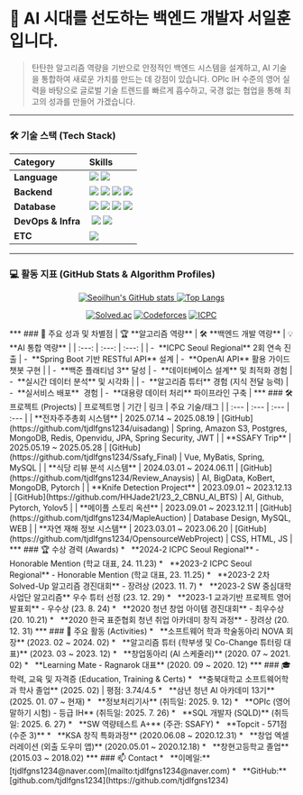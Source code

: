 # 👋 AI 시대를 선도하는 백엔드 개발자 서일훈입니다.
> 탄탄한 알고리즘 역량을 기반으로 안정적인 백엔드 시스템을 설계하고, AI 기술을 통합하여 새로운 가치를 만드는 데 강점이 있습니다. OPIc IH 수준의 영어 실력을 바탕으로 글로벌 기술 트렌드를 빠르게 흡수하고, 국경 없는 협업을 통해 최고의 성과를 만들어 가겠습니다.
***
### 🛠️ 기술 스택 (Tech Stack)
| Category | Skills |
| :--- | :--- |
| **Language** | <img src="https://img.shields.io/badge/Java-007396?style=for-the-badge&logo=Java&logoColor=white" /> <img src="https://img.shields.io/badge/C++-00599C?style=for-the-badge&logo=C%2B%2B&logoColor=white" /> |
| **Backend** | <img src="https://img.shields.io/badge/Spring_Boot-6DB33F?style=for-the-badge&logo=Spring-Boot&logoColor=white" /> <img src="https://img.shields.io/badge/Spring_Security-6DB33F?style=for-the-badge&logo=Spring-Security&logoColor=white" /> <img src="https://img.shields.io/badge/JPA-6DB33F?style=for-the-badge" /> <img src="https://img.shields.io/badge/JWT-000000?style=for-the-badge&logo=JSON-Web-Tokens&logoColor=white" /> |
| **Database** | <img src="https://img.shields.io/badge/PostgreSQL-4169E1?style=for-the-badge&logo=PostgreSQL&logoColor=white" /> <img src="https://img.shields.io/badge/MySQL-4479A1?style=for-the-badge&logo=MySQL&logoColor=white" /> <img src="https://img.shields.io/badge/Redis-DC382D?style=for-the-badge&logo=Redis&logoColor=white" /> <img src="https://img.shields.io/badge/MongoDB-47A248?style=for-the-badge&logo=MongoDB&logoColor=white" /> |
| **DevOps & Infra** |  <img src="https://img.shields.io/badge/Amazon_S3-569A31?style=for-the-badge&logo=Amazon-S3&logoColor=white" /> <img src="https://img.shields.io/badge/Docker-2496ED?style=for-the-badge&logo=Docker&logoColor=white" /> |
| **ETC** | <img src="https://img.shields.io/badge/OpenVidu-A51234?style=for-the-badge" /> |
***
### 💻 활동 지표 (GitHub Stats & Algorithm Profiles)
<p align="center">
  <a href="https://github.com/tjdlfgns1234">
    <img src="https://github-readme-stats.vercel.app/api?username=tjdlfgns1234&show_icons=true&theme=radical" alt="Seoilhun's GitHub stats"/>
    <img src="https://github-readme-stats.vercel.app/api/top-langs/?username=tjdlfgns1234&layout=compact&theme=radical" alt="Top Langs"/>
  </a>
</p>
<p align="center">
  <a href="https://solved.ac/tjdlfgns1234"><img alt="Solved.ac" src="http://mazassumnida.wtf/api/v2/generate_badge?boj=tjdlfgns1234"/></a>
  <a href="https://codeforces.com/profile/CrimsonRaptor"><img alt="Codeforces" src="https://codeforces-readme-stats.vercel.app/api/card?username=CrimsonRaptor"/></a>
  <a href="https://icpc.global/ICPCID/7O29P09L13BC"><img alt="ICPC" src="https://img.shields.io/badge/ICPC-Open%20Profile-blue?style=flat-square&logo=icpc"/></a>
</p>
***
### 🚀 주요 성과 및 차별점
| 🏆 **알고리즘 역량** | 🛠️ **백엔드 개발 역량** | 💡 **AI 통합 역량** |
| :---: | :---: | :---: |
| -  **ICPC Seoul Regional** 2회 연속 진출 | -  **Spring Boot 기반 RESTful API** 설계 | -  **OpenAI API** 활용 가이드 챗봇 구현 |
| -  **백준 플래티넘 3** 달성 | -  **데이터베이스 설계** 및 최적화 경험 | -  **실시간 데이터 분석** 및 시각화 |
| -  **알고리즘 튜터** 경험 (지식 전달 능력) | -  **실서비스 배포**  경험 | -  **대용량 데이터 처리** 파이프라인 구축 |
***
### 🛠️ 프로젝트 (Projects)
| 프로젝트명 | 기간 | 링크 | 주요 기술/태그 |
| :--- | :--- | :--- | :--- |
| **전자주주총회 시스템** | 2025.07.14 ~ 2025.08.19 | [GitHub](https://github.com/tjdlfgns1234/uisadang) | Spring, Amazon S3, Postgres, MongoDB, Redis, Openvidu, JPA, Spring Security, JWT |
| **SSAFY Trip** | 2025.05.19 ~ 2025.05.28 | [GitHub](https://github.com/tjdlfgns1234/Ssafy_Final) | Vue, MyBatis, Spring, MySQL |
| **식당 리뷰 분석 시스템** | 2024.03.01 ~ 2024.06.11 | [GitHub](https://github.com/tjdlfgns1234/Review_Anaysis) | AI, BigData, KoBert, MongoDB, Pytorch |
| **Knife Detection Project** | 2023.09.01 ~ 2023.12.13 | [GitHub](https://github.com/HHJade21/23_2_CBNU_AI_BTS) | AI, Github, Pytorch, Yolov5 |
| **메이플 스토리 옥션** | 2023.09.01 ~ 2023.12.11 | [GitHub](https://github.com/tjdlfgns1234/MapleAuction) | Database Design, MySQL, WEB |
| **자연 재해 정보 시스템** | 2023.03.01 ~ 2023.06.20 | [GitHub](https://github.com/tjdlfgns1234/OpensourceWebProject) | CSS, HTML, JS |
***
### 🏆 수상 경력 (Awards)
*   **2024-2 ICPC Seoul Regional** - Honorable Mention (학교 대표, 24. 11.23)
*   **2023-2 ICPC Seoul Regional** - Honorable Mention (학교 대표, 23. 11.25)
*   **2023-2 2차 Solved-Up 알고리즘 경진대회** - 장려상 (2023. 11. 7)
*   **2023-2 SW 중심대학 사업단 알고리즘** 우수 튜터 선정 (23. 12. 29)
*   **2023-1 교과기반 프로젝트 영어 발표회** - 우수상 (23. 8. 24)
*   **2020 청년 창업 아이템 경진대회** - 최우수상 (20. 10.21)
*   **2020 한국 표준협회 청년 취업 아카데미 창직 과정** - 장려상 (20. 12. 31)
***
### 🏃 주요 활동 (Activities)
*   **소프트웨어 학과 학술동아리 NOVA 회장** (2023. 02 ~ 2024. 02)
*   **알고리즘 튜터 (학부생 및 Co-Change 튜터링 대표)** (2023. 03 ~ 2023. 12)
*   **창업동아리 (AI 스케줄러)** (2020. 07 ~ 2021. 02)
*   **Learning Mate - Ragnarok 대표** (2020. 09 ~ 2020. 12)
***
### 🎓 학력, 교육 및 자격증 (Education, Training & Certs)
*   **충북대학교 소프트웨어학과 학사 졸업** (2025. 02) | 평점: 3.74/4.5
*   **삼년 청년 AI 아카데미 13기** (2025. 01. 07 ~ 현재)
*   **정보처리기사** (취득일: 2025. 9. 12)
*   **OPIc (영어 말하기 시험) - 등급 IH** (취득일: 2025. 7. 26)
*   **SQL 개발자 (SQLD)** (취득일: 2025. 6. 27)
*   **SW 역량테스트 A+** (주관: SSAFY)
*   **Topcit - 571점 (수준 3)**
*   **KSA 창직 특화과정** (2020.06.08 ~ 2020.12.31)
*   **창업 엑셀러레이션 (외출 도우미 앱)** (2020.05.01 ~ 2020.12.18)
*   **창현고등학교 졸업** (2015.03 ~ 2018.02)
***
### 📫 Contact
*   **이메일:** [tjdlfgns1234@naver.com](mailto:tjdlfgns1234@naver.com)
*   **GitHub:** [github.com/tjdlfgns1234](https://github.com/tjdlfgns1234)

